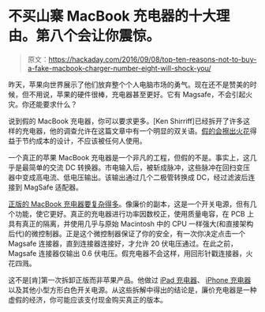 # 不买山寨 MacBook 充电器的十大理由。第八个会让你震惊。

> 原文：<https://hackaday.com/2016/09/08/top-ten-reasons-not-to-buy-a-fake-macbook-charger-number-eight-will-shock-you/>

昨天，苹果向世界展示了他们放弃整个个人电脑市场的勇气。现在还不是赞美的时候，但不用说，苹果的硬件很棒，充电器甚至更好。它有 Magsafe，不会引起火灾。你还能要求什么？

说到假的 MacBook 充电器，你可以要求更多。[Ken Shirriff]已经拆开了许多这样的充电器，他的调查允许在这篇文章中有一个明显的双关语。[假的会擦出火花](http://www.righto.com/2016/09/why-you-shouldnt-use-cheap-macbook.html)得益于节约成本的设计，不应该被任何人使用。

一个真正的苹果 MacBook 充电器是一个非凡的工程，但假的不是。事实上，这几乎是最简单的交流 DC 转换器。市电输入后，被斩成脉冲，这些脉冲在回扫变压器中变成高电流、低电压输出。该输出通过几个二极管转换成 DC，经过滤波后连接到 MagSafe 适配器。

[正版的 MacBook 充电器要复杂得多](http://www.righto.com/2015/11/macbook-charger-teardown-surprising.html)。像廉价的副本，这是一个开关电源，但有几个功能，使它更好。真正的充电器进行功率因数校正，使用质量电容，在 PCB 上具有真正的隔离，并使用几乎与原始 Macintosh 中的 CPU 一样强大(和直接架构后代)的微控制器。正是这个微控制器保证了你的安全，有一次你决定点击一个 Magsafe 连接器，直到连接器连接好，才允许 20 伏电压通过。在此之前，Magsafe 连接器仅输出 0.6 伏电压。假充电器不会这样，用回形针戳连接器，火花四溅。

这不是[肯]第一次拆卸正版而非苹果产品。他做过 [iPad 充电器](http://www.righto.com/2014/05/a-look-inside-ipad-chargers-pricey.html)、 [iPhone 充电器](http://www.righto.com/2012/05/apple-iphone-charger-teardown-quality.html)以及其他小型方形白色开关电源。从这些拆解中得出的结论是，廉价充电器是一种虚假的经济，你可能应该支付现金购买真正的版本。
